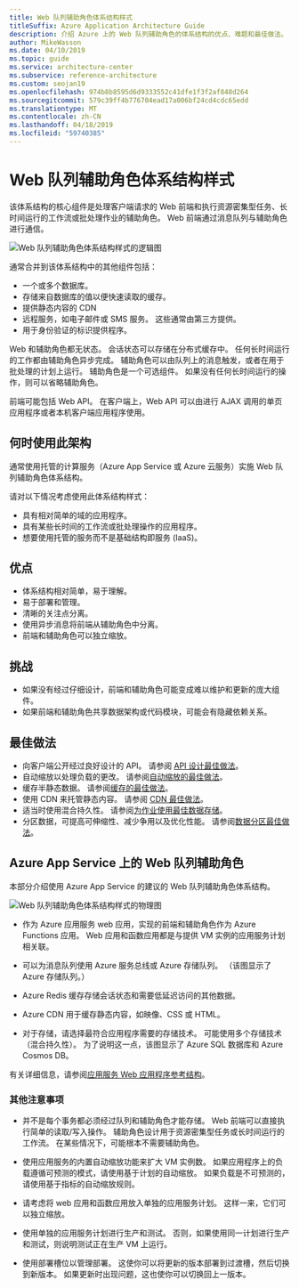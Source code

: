 ```yaml
---
title: Web 队列辅助角色体系结构样式
titleSuffix: Azure Application Architecture Guide
description: 介绍 Azure 上的 Web 队列辅助角色的体系结构的优点、难题和最佳做法。
author: MikeWasson
ms.date: 04/10/2019
ms.topic: guide
ms.service: architecture-center
ms.subservice: reference-architecture
ms.custom: seojan19
ms.openlocfilehash: 974b8b8595d6d9333552c41dfe1f3f2af848d264
ms.sourcegitcommit: 579c39ff4b776704ead17a006bf24cd4cdc65edd
ms.translationtype: MT
ms.contentlocale: zh-CN
ms.lasthandoff: 04/18/2019
ms.locfileid: "59740385"
---
```

# <a name="web-queue-worker-architecture-style"></a>Web 队列辅助角色体系结构样式

该体系结构的核心组件是处理客户端请求的 Web 前端和执行资源密集型任务、长时间运行的工作流或批处理作业的辅助角色。  Web 前端通过消息队列与辅助角色进行通信。

![Web 队列辅助角色体系结构样式的逻辑图](./images/web-queue-worker-logical.svg)

通常合并到该体系结构中的其他组件包括：

- 一个或多个数据库。
- 存储来自数据库的值以便快速读取的缓存。
- 提供静态内容的 CDN
- 远程服务，如电子邮件或 SMS 服务。 这些通常由第三方提供。
- 用于身份验证的标识提供程序。

Web 和辅助角色都无状态。 会话状态可以存储在分布式缓存中。 任何长时间运行的工作都由辅助角色异步完成。 辅助角色可以由队列上的消息触发，或者在用于批处理的计划上运行。 辅助角色是一个可选组件。 如果没有任何长时间运行的操作，则可以省略辅助角色。

前端可能包括 Web API。 在客户端上，Web API 可以由进行 AJAX 调用的单页应用程序或者本机客户端应用程序使用。

## <a name="when-to-use-this-architecture"></a>何时使用此架构

通常使用托管的计算服务（Azure App Service 或 Azure 云服务）实施 Web 队列辅助角色体系结构。

请对以下情况考虑使用此体系结构样式：

- 具有相对简单的域的应用程序。
- 具有某些长时间的工作流或批处理操作的应用程序。
- 想要使用托管的服务而不是基础结构即服务 (IaaS)。

## <a name="benefits"></a>优点

- 体系结构相对简单，易于理解。
- 易于部署和管理。
- 清晰的关注点分离。
- 使用异步消息将前端从辅助角色中分离。
- 前端和辅助角色可以独立缩放。

## <a name="challenges"></a>挑战

- 如果没有经过仔细设计，前端和辅助角色可能变成难以维护和更新的庞大组件。
- 如果前端和辅助角色共享数据架构或代码模块，可能会有隐藏依赖关系。

## <a name="best-practices"></a>最佳做法

- 向客户端公开经过良好设计的 API。 请参阅 [API 设计最佳做法][api-design]。
- 自动缩放以处理负载的更改。 请参阅[自动缩放的最佳做法][autoscaling]。
- 缓存半静态数据。 请参阅[缓存的最佳做法][caching]。
- 使用 CDN 来托管静态内容。 请参阅 [CDN 最佳做法][cdn]。
- 适当时使用混合持久性。 请参阅[为作业使用最佳数据存储][polyglot]。
- 分区数据，可提高可伸缩性、减少争用以及优化性能。 请参阅[数据分区最佳做法][data-partition]。

## <a name="web-queue-worker-on-azure-app-service"></a>Azure App Service 上的 Web 队列辅助角色

本部分介绍使用 Azure App Service 的建议的 Web 队列辅助角色体系结构。

![Web 队列辅助角色体系结构样式的物理图](./images/web-queue-worker-physical.png)

- 作为 Azure 应用服务 web 应用，实现的前端和辅助角色作为 Azure Functions 应用。 Web 应用和函数应用都是与提供 VM 实例的应用服务计划相关联。

- 可以为消息队列使用 Azure 服务总线或 Azure 存储队列。 （该图显示了 Azure 存储队列。）

- Azure Redis 缓存存储会话状态和需要低延迟访问的其他数据。

- Azure CDN 用于缓存静态内容，如映像、CSS 或 HTML。

- 对于存储，请选择最符合应用程序需要的存储技术。 可能使用多个存储技术（混合持久性）。 为了说明这一点，该图显示了 Azure SQL 数据库和 Azure Cosmos DB。

有关详细信息，请参阅[应用服务 Web 应用程序参考结构][scalable-web-app]。

### <a name="additional-considerations"></a>其他注意事项

- 并不是每个事务都必须经过队列和辅助角色才能存储。 Web 前端可以直接执行简单的读取/写入操作。 辅助角色设计用于资源密集型任务或长时间运行的工作流。 在某些情况下，可能根本不需要辅助角色。

- 使用应用服务的内置自动缩放功能来扩大 VM 实例数。 如果应用程序上的负载遵循可预测的模式，请使用基于计划的自动缩放。 如果负载是不可预测的，请使用基于指标的自动缩放规则。

- 请考虑将 web 应用和函数应用放入单独的应用服务计划。 这样一来，它们可以独立缩放。

- 使用单独的应用服务计划进行生产和测试。 否则，如果使用同一计划进行生产和测试，则说明测试正在生产 VM 上运行。

- 使用部署槽位以管理部署。 这使你可以将更新的版本部署到过渡槽，然后切换到新版本。 如果更新时出现问题，这也使你可以切换回上一版本。

<!-- links -->

[api-design]: ../../best-practices/api-design.md
[autoscaling]: ../../best-practices/auto-scaling.md
[caching]: ../../best-practices/caching.md
[cdn]: ../../best-practices/cdn.md
[data-partition]: ../../best-practices/data-partitioning.md
[polyglot]: ../design-principles/use-the-best-data-store.md
[scalable-web-app]: ../../reference-architectures/app-service-web-app/scalable-web-app.md